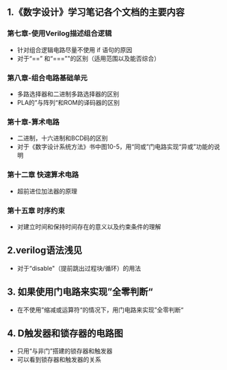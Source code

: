## 1.《数字设计》学习笔记各个文档的主要内容

### 第七章-使用Verilog描述组合逻辑

* 针对组合逻辑电路尽量不使用 if 语句的原因
* 对于“=\=” 和“===""的区别（适用范围以及能否综合）

### 第八章-组合电路基础单元

* 多路选择器和二进制多路选择器的区别
* PLA的”与阵列“和ROM的译码器的区别

### 第十章-算术电路

* 二进制，十六进制和BCD码的区别
* 对于《数字设计系统方法》书中图10-5，用“同或”门电路实现“异或”功能的说明

### 第十二章 快速算术电路

* 超前进位加法器的原理

### 第十五章 时序约束

* 对建立时间和保持时间存在的意义以及约束条件的理解





## 2.verilog语法浅见

* 对于“disable"（提前跳出过程块/循环）的用法

## 3. 如果使用门电路来实现”全零判断“

* 在不使用”缩减或运算符“的情况下，用门电路来实现”全零判断“

## 4. D触发器和锁存器的电路图

* 只用“与非门”搭建的锁存器和触发器
* 可以看到锁存器和触发器的关系